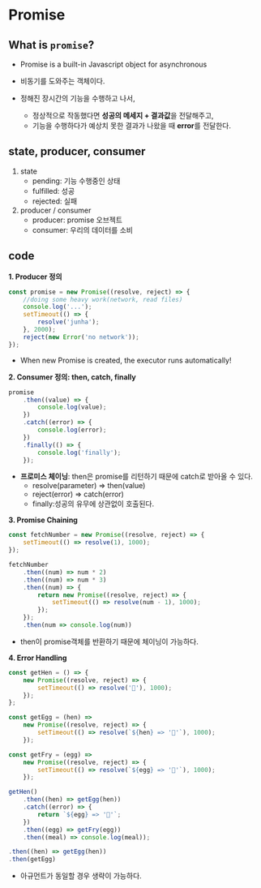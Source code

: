 # Promise

## What is `promise`?

-   Promise is a built-in Javascript object for asynchronous
-   비동기를 도와주는 객체이다.
-   정해진 장시간의 기능을 수행하고 나서,

    -   정상적으로 작동했다면 **성공의 메세지 + 결과값**을 전달해주고,
    -   기능을 수행하다가 예상치 못한 결과가 나왔을 때 **error**를 전달한다.

## state, producer, consumer

1. state
    - pending: 기능 수행중인 상태
    - fulfilled: 성공
    - rejected: 실패
2. producer / consumer
    - producer: promise 오브젝트
    - consumer: 우리의 데이터를 소비

## code

**1. Producer 정의**

```js
const promise = new Promise((resolve, reject) => {
    //doing some heavy work(network, read files)
    console.log('...');
    setTimeout(() => {
        resolve('junha');
    }, 2000);
    reject(new Error('no network'));
});
```

-   When new Promise is created, the executor runs automatically!

**2. Consumer 정의: then, catch, finally**

```js
promise
    .then((value) => {
        console.log(value);
    })
    .catch((error) => {
        console.log(error);
    })
    .finally(() => {
        console.log('finally');
    });
```

-   **프로미스 체이닝**: then은 promise를 리턴하기 때문에 catch로 받아올 수 있다.
    -   resolve(parameter) => then(value)
    -   reject(error) => catch(error)
    -   finally:성공의 유무에 상관없이 호출된다.

**3. Promise Chaining**

```js
const fetchNumber = new Promise((resolve, reject) => {
    setTimeout(() => resolve(1), 1000);
});

fetchNumber
    .then((num) => num * 2)
    .then((num) => num * 3)
    .then((num) => {
        return new Promise((resolve, reject) => {
            setTimeout(() => resolve(num - 1), 1000);
        });
    });
    .then(num => console.log(num))
```

-   then이 promise객체를 반환하기 때문에 체이닝이 가능하다.

**4. Error Handling**

```js
const getHen = () => {
    new Promise((resolve, reject) => {
        setTimeout(() => resolve('🐔'), 1000);
    });
};

const getEgg = (hen) =>
    new Promise((resolve, reject) => {
        setTimeout(() => resolve(`${hen} => '🥚'`), 1000);
    });

const getFry = (egg) =>
    new Promise((resolve, reject) => {
        setTimeout(() => resolve(`${egg} => '🥯'`), 1000);
    });

getHen()
    .then((hen) => getEgg(hen))
    .catch((error) => {
        return `${egg} => '🍕'`;
    })
    .then((egg) => getFry(egg))
    .then((meal) => console.log(meal));
```

```js
.then((hen) => getEgg(hen))
.then(getEgg)
```

-   아규먼트가 동일할 경우 생략이 가능하다.
